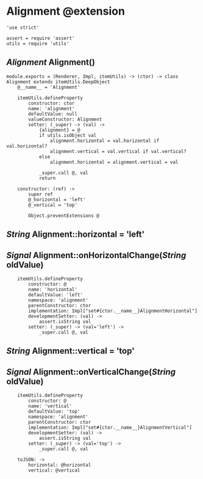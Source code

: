 Alignment @extension
====================

	'use strict'

	assert = require 'assert'
	utils = require 'utils'

*Alignment* Alignment()
-----------------------

	module.exports = (Renderer, Impl, itemUtils) -> (ctor) -> class Alignment extends itemUtils.DeepObject
		@__name__ = 'Alignment'

		itemUtils.defineProperty
			constructor: ctor
			name: 'alignment'
			defaultValue: null
			valueConstructor: Alignment
			setter: (_super) -> (val) ->
				{alignment} = @
				if utils.isObject val
					alignment.horizontal = val.horizontal if val.horizontal?
					alignment.vertical = val.vertical if val.vertical?
				else
					alignment.horizontal = alignment.vertical = val

				_super.call @, val
				return

		constructor: (ref) ->
			super ref
			@_horizontal = 'left'
			@_vertical = 'top'

			Object.preventExtensions @

*String* Alignment::horizontal = 'left'
---------------------------------------

## *Signal* Alignment::onHorizontalChange(*String* oldValue)

		itemUtils.defineProperty
			constructor: @
			name: 'horizontal'
			defaultValue: 'left'
			namespace: 'alignment'
			parentConstructor: ctor
			implementation: Impl["set#{ctor.__name__}AlignmentHorizontal"]
			developmentSetter: (val) ->
				assert.isString val
			setter: (_super) -> (val='left') ->
				_super.call @, val

*String* Alignment::vertical = 'top'
------------------------------------

## *Signal* Alignment::onVerticalChange(*String* oldValue)

		itemUtils.defineProperty
			constructor: @
			name: 'vertical'
			defaultValue: 'top'
			namespace: 'alignment'
			parentConstructor: ctor
			implementation: Impl["set#{ctor.__name__}AlignmentVertical"]
			developmentSetter: (val) ->
				assert.isString val
			setter: (_super) -> (val='top') ->
				_super.call @, val

		toJSON: ->
			horizontal: @horizontal
			vertical: @vertical
